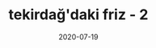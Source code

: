 ---
layout: project
title: tekirdağ'daki friz - 2
title_en: frieze in tekirdağ - 2
category: fotogrametri
category_en: photogrammetry
date: 2020-07-19
embed_url: https://sketchfab.com/models/1c3c4a57c4604ecc890e7c437b5a9f84/embed
description: Tekirdağ Arkeoloji ve Etnografya Müzesi
description_en: Tekirdağ Archaeology and Ethnography Museum
has_full_page: false
--- 